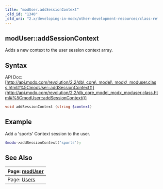 ```yaml
---
title: "modUser.addSessionContext"
_old_id: "1340"
_old_uri: "2.x/developing-in-modx/other-development-resources/class-reference/moduser/moduser.addsessioncontext"
---
```


## modUser::addSessionContext

Adds a new context to the user session context array.

## Syntax

API Doc: [http://api.modx.com/revolution/2.2/db\_core\_model\_modx\_moduser.class.html#%5CmodUser::addSessionContext()](http://api.modx.com/revolution/2.2/db_core_model_modx_moduser.class.html#%5CmodUser::addSessionContext())

``` php 
void addSessionContext (string $context)
```

## Example

Add a 'sports' Context session to the user.

``` php 
$modx->addSessionContext('sports');
```

## See Also

| Page: [modUser](developing-in-modx/other-development-resources/class-reference/moduser) |
|---------------------------------------------------------------------------------------------------------|
| Page: [Users](administering-your-site/security/users) |